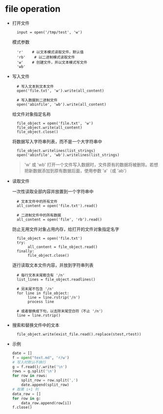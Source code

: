 # file operation

- 打开文件

        input = open('/tmp/test', 'w')

    模式参数

        'r'    # 以文本模式读取文件，默认值
        'rb'    # 以二进制模式读取文件
        'w'    # 创建文件，并以文本模式写文件
        'wb'

- 写入文件

        # 写入文本到文本文件
        open('file.txt', 'w').write(all_content)

        # 写入数据到二进制文件
        open('abinfile', 'wb').write(all_content)

    给文件对象指定名称

        file_object = open('file.txt', 'w')
        file_object.write(all_content)
        file_object.close()

    将数据写入字符串列表，而不是一个大字符串中

        file_object.writelines(list_strings)
        open('abinfile', 'wb').writelines(list_strings)

    > 'w' 或 'wb' 打开一个文件写入数据时，文件原有的数据将被删除。若想把新数据添加到原有数据后面，使用参数 'a'（或 'ab'）

- 读取文件

    一次性读取全部内容并放置到一个字符串中

        # 文本文件中的所有文件
        all_content = open('file.txt').read()

        # 二进制文件中的所有数据
        all_content = open('file', 'rb').read()

    防止无用文件对象占用内存，给打开的文件对象指定名字

        file_object = open('file.txt')
        try:
             all_content = file_object.read()
        finally:
             file_object.close()

    逐行读取文本文件内容，并放到字符串列表

        # 每行文本末尾都含有 '/n'
        list_lines = file_object.readlines()

        # 另末尾不包含 '/n'
        for line in file_object:
             line = line.rstrip('/n')
             process line

        # 或者替换成下句，以去除末尾空白符（不止 '/n'）
        line = line.rstrip()

- 搜索和替换文件中的文本

        file_object.write(exist_file.read().replace(stest,rtest))

- 示例

    ```python
    date = []
    f = open("text.md", 'r/w')
    # 写入时默认不换行
    g = f.read()/.write('\n')
    rows = g.split('\n')
    for row in rows:
        split_row = row.split(',')
        date.append(split_row)
    # 取第 i+1 列
    data_row = []
    for row in g:
        data_row.append(row[i])
    f.close()
    ```
